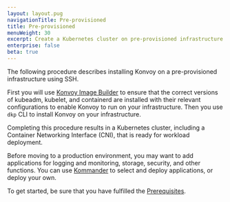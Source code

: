 ```yaml
---
layout: layout.pug
navigationTitle: Pre-provisioned
title: Pre-provisioned
menuWeight: 30
excerpt: Create a Kubernetes cluster on pre-provisioned infrastructure
enterprise: false
beta: true
---
```


<!-- markdownlint-disable MD030 MD034 -->

The following procedure describes installing Konvoy on a pre-provisioned infrastructure using SSH.

First you will use [Konvoy Image Builder](https://github.com/mesosphere/konvoy-image-builder/releases) to ensure that the correct versions of kubeadm, kubelet, and containerd are installed with their relevant configurations to enable Konvoy to run on your infrastructure. Then you use `dkp` CLI to install Konvoy on your infrastructure.

Completing this procedure results in a Kubernetes cluster, including a Container Networking Interface (CNI), that is ready for workload deployment.

Before moving to a production environment, you may want to add applications for logging and monitoring, storage, security, and other functions. You can use [Kommander](https://docs.d2iq.com/dkp/kommander/2.0/release-notes/) to select and deploy applications, or deploy your own.

To get started, be sure that you have fulfilled the [Prerequisites](./prereq-preprov).
